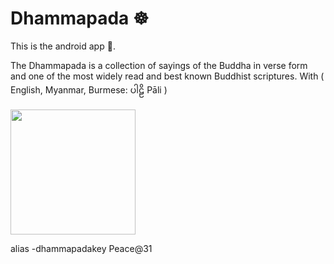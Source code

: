 # Dhammapada ☸️

This is the android app 📱.

The Dhammapada is a collection of sayings of the Buddha in verse form and one of the most widely read and best known Buddhist scriptures. With ( English, Myanmar, Burmese: ပါဠိ Pāli ) 

<img src="https://play-lh.googleusercontent.com/AfSFdtAwHh0BiCd9cy1658SExabPXXnbPXg4Nyp5U9i2KNMw9i3b7arqwQDd6PW_8Q=w1440-h620" style="width: 200px; height:auto" />


alias -dhammapadakey
Peace@31
